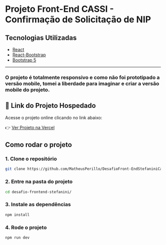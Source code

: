 # Projeto Front-End CASSI - Confirmação de Solicitação de NIP

## Tecnologias Utilizadas

- [React]()
- [React-Bootstrap]()
- [Bootstrap 5]()

---

### O projeto é totalmente responsivo e como não foi prototipado a versão mobile, tomei a liberdade para imaginar e criar a versão mobile do projeto.

## 🔗 Link do Projeto Hospedado

Acesse o projeto online clicando no link abaixo:

👉 [Ver Projeto na Vercel](https://desafio-front-end-stefanini-cassi.vercel.app/)


## Como rodar o projeto

### 1. Clone o repositório

```bash
git clone https://github.com/MatheusPerillo/DesafioFront-EndStefaniniCassi.git
```

### 2. Entre na pasta do projeto

```bash
cd desafio-frontend-stefanini/ 
```

### 3. Instale as dependências

```bash
npm install
```

### 4. Rode o projeto

```bash
npm run dev
```
